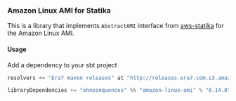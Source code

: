 ### Amazon Linux AMI for Statika

This is a library that implements `AbstractAMI` interface from [aws-statika](https://github.com/ohnosequences/aws-statika) for the Amazon Linux AMI.

#### Usage

Add a dependency to your sbt project

```scala
resolvers += "Era7 maven releases" at "http://releases.era7.com.s3.amazonaws.com"

libraryDependencies += "ohnosequences" %% "amazon-linux-ami" % "0.14.0"
```
